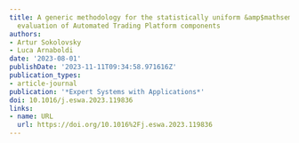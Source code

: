 ```yaml
---
title: A generic methodology for the statistically uniform &amp$mathsemicolon$ comparable
  evaluation of Automated Trading Platform components
authors:
- Artur Sokolovsky
- Luca Arnaboldi
date: '2023-08-01'
publishDate: '2023-11-11T09:34:58.971616Z'
publication_types:
- article-journal
publication: '*Expert Systems with Applications*'
doi: 10.1016/j.eswa.2023.119836
links:
- name: URL
  url: https://doi.org/10.1016%2Fj.eswa.2023.119836
---
```

